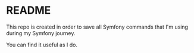# README

This repo is created in order to save all Symfony commands that I'm using during my Symfony journey.

You can find it useful as I do.

